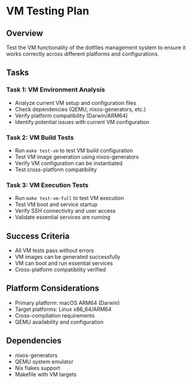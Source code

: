 # VM Testing Plan

## Overview
Test the VM functionality of the dotfiles management system to ensure it works correctly across different platforms and configurations.

## Tasks

### Task 1: VM Environment Analysis
- Analyze current VM setup and configuration files
- Check dependencies (QEMU, nixos-generators, etc.)
- Verify platform compatibility (Darwin/ARM64)
- Identify potential issues with current VM configuration

### Task 2: VM Build Tests
- Run `make test-vm` to test VM build configuration
- Test VM image generation using nixos-generators
- Verify VM configuration can be instantiated
- Test cross-platform compatibility

### Task 3: VM Execution Tests
- Run `make test-vm-full` to test VM execution
- Test VM boot and service startup
- Verify SSH connectivity and user access
- Validate essential services are running

## Success Criteria
- All VM tests pass without errors
- VM images can be generated successfully
- VM can boot and run essential services
- Cross-platform compatibility verified

## Platform Considerations
- Primary platform: macOS ARM64 (Darwin)
- Target platforms: Linux x86_64/ARM64
- Cross-compilation requirements
- QEMU availability and configuration

## Dependencies
- nixos-generators
- QEMU system emulator
- Nix flakes support
- Makefile with VM targets
